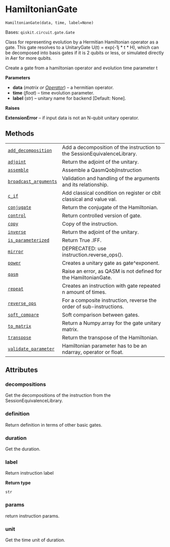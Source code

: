 # HamiltonianGate

<span id="undefined" />

`HamiltonianGate(data, time, label=None)`

Bases: `qiskit.circuit.gate.Gate`

Class for representing evolution by a Hermitian Hamiltonian operator as a gate. This gate resolves to a UnitaryGate U(t) = exp(-1j \* t \* H), which can be decomposed into basis gates if it is 2 qubits or less, or simulated directly in Aer for more qubits.

Create a gate from a hamiltonian operator and evolution time parameter t

**Parameters**

*   **data** (*matrix or* [*Operator*](qiskit.quantum_info.Operator#qiskit.quantum_info.Operator "qiskit.quantum_info.Operator")) – a hermitian operator.
*   **time** (*float*) – time evolution parameter.
*   **label** (*str*) – unitary name for backend \[Default: None].

**Raises**

**ExtensionError** – if input data is not an N-qubit unitary operator.

## Methods

|                                                                                                                                                                                              |                                                                          |
| -------------------------------------------------------------------------------------------------------------------------------------------------------------------------------------------- | ------------------------------------------------------------------------ |
| [`add_decomposition`](qiskit.extensions.HamiltonianGate.add_decomposition#qiskit.extensions.HamiltonianGate.add_decomposition "qiskit.extensions.HamiltonianGate.add_decomposition")         | Add a decomposition of the instruction to the SessionEquivalenceLibrary. |
| [`adjoint`](qiskit.extensions.HamiltonianGate.adjoint#qiskit.extensions.HamiltonianGate.adjoint "qiskit.extensions.HamiltonianGate.adjoint")                                                 | Return the adjoint of the unitary.                                       |
| [`assemble`](qiskit.extensions.HamiltonianGate.assemble#qiskit.extensions.HamiltonianGate.assemble "qiskit.extensions.HamiltonianGate.assemble")                                             | Assemble a QasmQobjInstruction                                           |
| [`broadcast_arguments`](qiskit.extensions.HamiltonianGate.broadcast_arguments#qiskit.extensions.HamiltonianGate.broadcast_arguments "qiskit.extensions.HamiltonianGate.broadcast_arguments") | Validation and handling of the arguments and its relationship.           |
| [`c_if`](qiskit.extensions.HamiltonianGate.c_if#qiskit.extensions.HamiltonianGate.c_if "qiskit.extensions.HamiltonianGate.c_if")                                                             | Add classical condition on register or cbit classical and value val.     |
| [`conjugate`](qiskit.extensions.HamiltonianGate.conjugate#qiskit.extensions.HamiltonianGate.conjugate "qiskit.extensions.HamiltonianGate.conjugate")                                         | Return the conjugate of the Hamiltonian.                                 |
| [`control`](qiskit.extensions.HamiltonianGate.control#qiskit.extensions.HamiltonianGate.control "qiskit.extensions.HamiltonianGate.control")                                                 | Return controlled version of gate.                                       |
| [`copy`](qiskit.extensions.HamiltonianGate.copy#qiskit.extensions.HamiltonianGate.copy "qiskit.extensions.HamiltonianGate.copy")                                                             | Copy of the instruction.                                                 |
| [`inverse`](qiskit.extensions.HamiltonianGate.inverse#qiskit.extensions.HamiltonianGate.inverse "qiskit.extensions.HamiltonianGate.inverse")                                                 | Return the adjoint of the unitary.                                       |
| [`is_parameterized`](qiskit.extensions.HamiltonianGate.is_parameterized#qiskit.extensions.HamiltonianGate.is_parameterized "qiskit.extensions.HamiltonianGate.is_parameterized")             | Return True .IFF.                                                        |
| [`mirror`](qiskit.extensions.HamiltonianGate.mirror#qiskit.extensions.HamiltonianGate.mirror "qiskit.extensions.HamiltonianGate.mirror")                                                     | DEPRECATED: use instruction.reverse\_ops().                              |
| [`power`](qiskit.extensions.HamiltonianGate.power#qiskit.extensions.HamiltonianGate.power "qiskit.extensions.HamiltonianGate.power")                                                         | Creates a unitary gate as gate^exponent.                                 |
| [`qasm`](qiskit.extensions.HamiltonianGate.qasm#qiskit.extensions.HamiltonianGate.qasm "qiskit.extensions.HamiltonianGate.qasm")                                                             | Raise an error, as QASM is not defined for the HamiltonianGate.          |
| [`repeat`](qiskit.extensions.HamiltonianGate.repeat#qiskit.extensions.HamiltonianGate.repeat "qiskit.extensions.HamiltonianGate.repeat")                                                     | Creates an instruction with gate repeated n amount of times.             |
| [`reverse_ops`](qiskit.extensions.HamiltonianGate.reverse_ops#qiskit.extensions.HamiltonianGate.reverse_ops "qiskit.extensions.HamiltonianGate.reverse_ops")                                 | For a composite instruction, reverse the order of sub-instructions.      |
| [`soft_compare`](qiskit.extensions.HamiltonianGate.soft_compare#qiskit.extensions.HamiltonianGate.soft_compare "qiskit.extensions.HamiltonianGate.soft_compare")                             | Soft comparison between gates.                                           |
| [`to_matrix`](qiskit.extensions.HamiltonianGate.to_matrix#qiskit.extensions.HamiltonianGate.to_matrix "qiskit.extensions.HamiltonianGate.to_matrix")                                         | Return a Numpy.array for the gate unitary matrix.                        |
| [`transpose`](qiskit.extensions.HamiltonianGate.transpose#qiskit.extensions.HamiltonianGate.transpose "qiskit.extensions.HamiltonianGate.transpose")                                         | Return the transpose of the Hamiltonian.                                 |
| [`validate_parameter`](qiskit.extensions.HamiltonianGate.validate_parameter#qiskit.extensions.HamiltonianGate.validate_parameter "qiskit.extensions.HamiltonianGate.validate_parameter")     | Hamiltonian parameter has to be an ndarray, operator or float.           |

## Attributes

<span id="undefined" />

### decompositions

Get the decompositions of the instruction from the SessionEquivalenceLibrary.

<span id="undefined" />

### definition

Return definition in terms of other basic gates.

<span id="undefined" />

### duration

Get the duration.

<span id="undefined" />

### label

Return instruction label

**Return type**

`str`

<span id="undefined" />

### params

return instruction params.

<span id="undefined" />

### unit

Get the time unit of duration.
